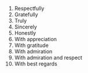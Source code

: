 1. Respectfully
2. Gratefully
3. Truly
4. Sincerely
5. Honestly
6. With appreciation
7. With gratitude
8. With admiration
9. With admiration and respect
10. With best regards
